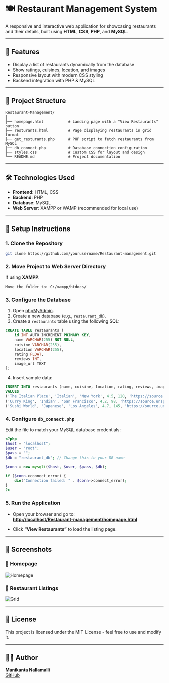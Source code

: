 
# 🍽️ Restaurant Management System

A responsive and interactive web application for showcasing restaurants and their details, built using **HTML**, **CSS**, **PHP**, and **MySQL**.

---

## 📌 Features

- Display a list of restaurants dynamically from the database
- Show ratings, cuisines, location, and images
- Responsive layout with modern CSS styling
- Backend integration with PHP & MySQL

---

## 📁 Project Structure

```
Restaurant-Management/
│
├── homepage.html           # Landing page with a "View Restaurants" button
├── resturants.html         # Page displaying restaurants in grid format
├── get_resturants.php      # PHP script to fetch restaurants from MySQL
├── db_connect.php          # Database connection configuration
├── styles.css              # Custom CSS for layout and design
└── README.md               # Project documentation
```

---

## 🛠️ Technologies Used

- **Frontend**: HTML, CSS
- **Backend**: PHP
- **Database**: MySQL
- **Web Server**: XAMPP or WAMP (recommended for local use)

---

## 🚀 Setup Instructions

### 1. Clone the Repository

```bash
git clone https://github.com/yourusername/Restaurant-management.git
```

### 2. Move Project to Web Server Directory

If using **XAMPP**:

```bash
Move the folder to: C:/xampp/htdocs/
```

### 3. Configure the Database

1. Open [phpMyAdmin](http://localhost/phpmyadmin).
2. Create a new database (e.g., `restaurant_db`).
3. Create a `restaurants` table using the following SQL:

```sql
CREATE TABLE restaurants (
    id INT AUTO_INCREMENT PRIMARY KEY,
    name VARCHAR(255) NOT NULL,
    cuisine VARCHAR(255),
    location VARCHAR(255),
    rating FLOAT,
    reviews INT,
    image_url TEXT
);
```

4. Insert sample data:

```sql
INSERT INTO restaurants (name, cuisine, location, rating, reviews, image_url)
VALUES 
('The Italian Place', 'Italian', 'New York', 4.5, 120, 'https://source.unsplash.com/400x300/?restaurant'),
('Curry King', 'Indian', 'San Francisco', 4.2, 98, 'https://source.unsplash.com/400x300/?curry'),
('Sushi World', 'Japanese', 'Los Angeles', 4.7, 145, 'https://source.unsplash.com/400x300/?sushi');
```

### 4. Configure `db_connect.php`

Edit the file to match your MySQL database credentials:

```php
<?php
$host = "localhost";
$user = "root";
$pass = "";
$db = "restaurant_db"; // Change this to your DB name

$conn = new mysqli($host, $user, $pass, $db);

if ($conn->connect_error) {
    die("Connection failed: " . $conn->connect_error);
}
?>
```

### 5. Run the Application

- Open your browser and go to:  
  **[http://localhost/Restaurant-management/homepage.html](http://localhost/Restaurant-management/homepage.html)**

- Click **“View Restaurants”** to load the listing page.

---

## 📸 Screenshots

### 📍 Homepage
![Homepage](https://source.unsplash.com/800x300/?restaurant,food)

### 🧾 Restaurant Listings
![Grid](https://source.unsplash.com/800x300/?menu,food)

---

## 📄 License

This project is licensed under the MIT License - feel free to use and modify it.

---

## 🙋‍♂️ Author

**Manikanta Nallamalli**  
[GitHub](https://github.com/manikanta09-ai)

